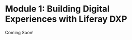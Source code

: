 # Module 1: Building Digital Experiences with Liferay DXP 

Coming Soon!

<!--

<div class="ahead">
<h4>Learning Objectives</h4>
In this module, you'll learn about the features and capabilities of Liferay DXP so you can understand common use cases which can be addressed with Liferay DXP.

<h4>Tasks to Accomplish</h4>
<ul>
    <li>Get started with Liferay DXP 7.2
    <ul>
        <li>Set up the platform (start your first instance of Liferay DXP 7.2)</li>
        <li>Take a walk-through of different platform features (with a particular focus on panels/menus)</li>
    </ul>
</ul>

<h4>Exercise Prerequisites</h4>
<ul>
<li>Docker Desktop installed for your device:
    <ul>    
        <li> Windows: <a href="https://docs.docker.com/docker-for-windows/install/">https://docs.docker.com/docker-for-windows/install/</a></li>
        <li> OSX: <a href="https://docs.docker.com/docker-for-mac/install/">https://docs.docker.com/docker-for-mac/install/</a></li>
        <li> Linux: <a href="https://docs.docker.com/install/linux/docker-ce/ubuntu/">https://docs.docker.com/install/linux/docker-ce/ubuntu/</a></li>
    </ul>
	<li>Unzipped module exercise files in the following folder structure:
	<ul>	
		<li> Windows: <code>C:\liferay</code></li>
		<li> Unix Systems: <code>[user-home]/liferay</code></li>
	</ul>
</ul>
</div>

-->